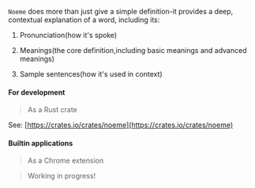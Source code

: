 `Noeme` does more than just give a simple definition-it provides a deep, contextual explanation of a word, including its:

1. Pronunciation(how it's spoke)

2. Meanings(the core definition,including basic meanings and advanced meanings)

3. Sample sentences(how it's used in context)

#### For development

> As a Rust crate

See: [https://crates.io/crates/noeme](https://crates.io/crates/noeme)

#### Builtin applications

> As a Chrome extension

> Working in progress!
